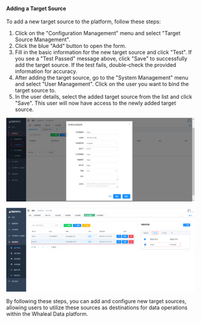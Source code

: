 #### Adding a Target Source

To add a new target source to the platform, follow these steps:

1. Click on the "Configuration Management" menu and select "Target Source Management".
2. Click the blue "Add" button to open the form.
3. Fill in the basic information for the new target source and click "Test". If you see a "Test Passed" message above, click "Save" to successfully add the target source. If the test fails, double-check the provided information for accuracy.
4. After adding the target source, go to the "System Management" menu and select "User Management". Click on the user you want to bind the target source to.
5. In the user details, select the added target source from the list and click "Save". This user will now have access to the newly added target source.

![Adding a Target Source](../../../images/whalealDataImages/image-20230621132755714.png)

![Binding Target Source to User](../../../images/whalealDataImages/image-20230621134140682.png)

By following these steps, you can add and configure new target sources, allowing users to utilize these sources as destinations for data operations within the Whaleal Data platform.